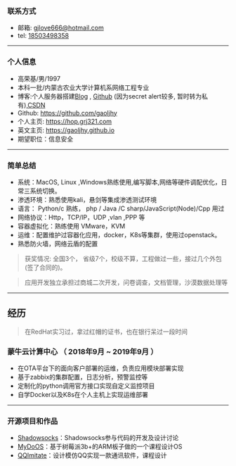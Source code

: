 ### 联系方式

- 邮箱: <gjlove666@hotmail.com>
- tel: [18503498358](tel://18503498358)

---

### 个人信息

 - 高荣基/男/1997 
 - 本科一批/内蒙古农业大学计算机系网络工程专业 
 - 博客:个人服务器搭建[Blog](https://hop.grj321.com/) , [Github](https://gaoljhy.github.io/blog) (因为secret alert较多, 暂时转为私有),[CSDN](https://blog.csdn.net/lendq)
 - Github: <https://github.com/gaoljhy>
 - 个人主页: <https://hop.grj321.com>
 - 英文主页: <https://gaoljhy.github.io>
 - 期望职位：信息安全

----

### 简单总结

+ 系统：MacOS, Linux ,Windows熟练使用,编写脚本,网络等硬件调配优化，日常三系统切换。 
+ 渗透环境：熟悉使用kali，悬剑等集成渗透测试环境
+ 语言： Python/c 熟练， php / Java /C sharp/JavaScript(Node)/Cpp 用过  
+ 网络协议：Http，TCP/IP，UDP ,vlan ,PPP 等
+ 容器虚拟化：熟练使用 VMware，KVM
+ 运维：配置维护过容器化应用，docker，K8s等集群，使用过openstack。 
+ 熟悉防火墙，网络云盾的配置

> 获奖情况: 全国3个， 省级7个，校级不算，工程做过一些，接过几个外包(签了合同的)。

> 应用开发独立承担过商城二次开发，问卷调查，文档管理，沙漠数据处理等

---

## 经历

> 在RedHat实习过，拿过红帽的证书，也在银行呆过一段时间

### 蒙牛云计算中心 （ 2018年9月 ~ 2019年9月 ）

- 在OTA平台下的面向客户部署的运维，负责应用模块部署实现
- 基于zabbix的集群配置，日志分析，预警监控等
- 定制化的python调用官方接口实现自定义监控项目
- 自学Docker以及K8s在个人主机上实现运维部署

---

### 开源项目和作品

 - [Shadowsocks](http://github.com/shadowsocks/shadowsocks)：Shadowsocks参与代码的开发及设计讨论
 - [MyDoOS](https://github.com/gaoljhy/MyDoOS)：基于树莓派3b+的ARM板子做的一个课程设计OS
 - [QQImitate](https://github.com/gaoljhy/QQImitate)：设计模仿QQ实现一款通讯软件，课程设计
 
